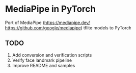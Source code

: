 # MediaPipe in PyTorch

Port of MediaPipe (https://mediapipe.dev/ https://github.com/google/mediapipe) 
tflite models to PyTorch

## TODO
1. Add conversion and verification scripts
1. Verify face landmark pipeline
1. Improve README and samples